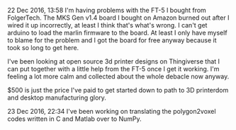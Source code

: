 22 Dec 2016, 13:58
I'm having problems with the FT-5 I bought from FolgerTech. The MKS Gen v1.4 board I bought on Amazon burned out after I wired it up incorrectly, at least I think that's what's wrong. I can't get arduino to load the marlin firmware to the board. At least I only have myself to blame for the problem and I got the board for free anyway because it took so long to get here.

I've been looking at open source 3d printer designs on Thingiverse that I can put together with a little help from the FT-5 once I get it working. I'm feeling a lot more calm and collected about the whole debacle now anyway.

$500 is just the price I've paid to get started down to path to 3D printerdom and desktop manufacturing glory.

23 Dec 2016, 22:34
I've been working on translating the polygon2voxel codes written in C and Matlab over to NumPy.
